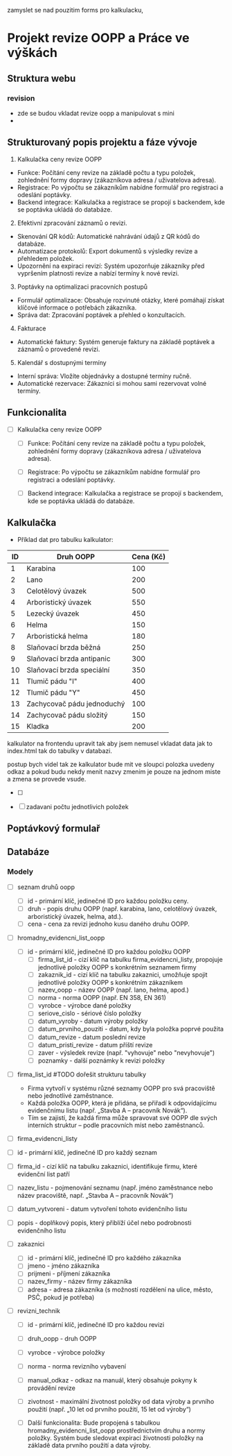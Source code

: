 zamyslet se nad pouzitim forms pro kalkulacku, 

# Projekt revize OOPP a Práce ve výškách

## Struktura webu 

### revision
- zde se budou vkladat revize oopp a manipulovat s mini 
- 
## Strukturovaný popis projektu a fáze vývoje
1. Kalkulačka ceny revize OOPP
- Funkce: Počítání ceny revize na základě počtu a typu položek, zohlednění formy dopravy (zákazníkova adresa / uživatelova adresa).
- Registrace: Po výpočtu se zákazníkům nabídne formulář pro registraci a odeslání poptávky.
- Backend integrace: Kalkulačka a registrace se propojí s backendem, kde se poptávka ukládá do databáze.
 2. Efektivní zpracování záznamů o revizi.
- Skenování QR kódů: Automatické nahrávání údajů z QR kódů do databáze.
- Automatizace protokolů: Export dokumentů s výsledky revize a přehledem položek.
- Upozornění na expiraci revizí: Systém upozorňuje zákazníky před vypršením platnosti revize a nabízí termíny k nové revizi.
3. Poptávky na optimalizaci pracovních postupů
- Formulář optimalizace: Obsahuje rozvinuté otázky, které pomáhají získat klíčové informace o potřebách zákazníka.
- Správa dat: Zpracování poptávek a přehled o konzultacích.
4. Fakturace
- Automatické faktury: Systém generuje faktury na základě poptávek a záznamů o provedené revizi.
 5. Kalendář s dostupnými termíny
- Interní správa: Vložíte objednávky a dostupné termíny ručně.
- Automatické rezervace: Zákazníci si mohou sami rezervovat volné termíny.


## Funkcionalita 
- [ ]  Kalkulačka ceny revize OOPP
    - [ ] Funkce: Počítání ceny revize na základě počtu a typu položek, zohlednění formy dopravy 
        (zákazníkova adresa / uživatelova adresa).
    - [ ] Registrace: Po výpočtu se zákazníkům nabídne formulář pro registraci a odeslání poptávky.
    - [ ] Backend integrace: Kalkulačka a registrace se propojí s backendem, kde se poptávka ukládá do databáze.


## Kalkulačka
- Příklad dat pro tabulku kalkulator:

| ID  | Druh OOPP                  | Cena (Kč) |
|-----|----------------------------|-----------|
| 1   | Karabina                  | 100       |
| 2   | Lano                      | 200       |
| 3   | Celotělový úvazek         | 500       |
| 4   | Arboristický úvazek       | 550       |
| 5   | Lezecký úvazek            | 450       |
| 6   | Helma                     | 150       |
| 7   | Arboristická helma        | 180       |
| 8   | Slaňovací brzda běžná     | 250       |
| 9   | Slaňovací brzda antipanic | 300       |
| 10  | Slaňovací brzda speciální | 350       |
| 11  | Tlumič pádu "I"           | 400       |
| 12  | Tlumič pádu "Y"           | 450       |
| 13  | Zachycovač pádu jednoduchý| 100       |
| 14  | Zachycovač pádu složitý   | 150       |
| 15  | Kladka                    | 200       |




kalkulator na frontendu upravit tak aby jsem nemusel vkladat data jak to index.html tak do tabulky v databazi. 

postup bych videl tak ze kalkulator bude mit ve sloupci polozka uvedeny odkaz a pokud budu nekdy menit nazvy zmenim je pouze na jednom miste a zmena se provede vsude. 

- [ ]
- [ ] zadavani počtu jednotlivich položek
    

## Poptávkový formulař



## Databáze 

### Modely 

- [ ] seznam druhů oopp
  - [ ] id - primární klíč, jedinečné ID pro každou položku ceny.
  - [ ] druh - popis druhu OOPP (např. karabina, lano, celotělový úvazek, arboristický úvazek, helma, atd.).
  - [ ] cena - cena za revizi jednoho kusu daného druhu OOPP.
- [ ] hromadny_evidencni_list_oopp
  - [ ] id - primární klíč, jedinečné ID pro každou položku OOPP
    - [ ] firma_list_id - cizí klíč na tabulku firma_evidencni_listy, propojuje jednotlivé položky OOPP s konkrétním seznamem firmy
    - [ ] zakaznik_id - cizí klíč na tabulku zakaznici, umožňuje spojit jednotlivé položky OOPP s konkrétním zákazníkem
    - [ ] nazev_oopp - název OOPP (např. lano, helma, apod.)
    - [ ] norma - norma OOPP (např. EN 358, EN 361)
    - [ ] vyrobce - výrobce dané položky
    - [ ] seriove_cislo - sériové číslo položky
    - [ ] datum_vyroby - datum výroby položky
    - [ ] datum_prvniho_pouziti - datum, kdy byla položka poprvé použita
    - [ ] datum_revize - datum poslední revize
    - [ ] datum_pristi_revize - datum příští revize
    - [ ] zaver - výsledek revize (např. "vyhovuje" nebo "nevyhovuje")
    - [ ] poznamky - další poznámky k revizi položky
- [ ] firma_list_id #TODO dořešit strukturu tabulky 
  - Firma vytvoří v systému různé seznamy OOPP pro svá pracoviště nebo jednotlivé zaměstnance.
  - Každá položka OOPP, která je přidána, se přiřadí k odpovídajícímu evidenčnímu listu (např. „Stavba A – pracovník Novák“).
  - Tím se zajistí, že každá firma může spravovat své OOPP dle svých interních struktur – podle pracovních míst nebo zaměstnanců.

- [ ]  firma_evidencni_listy
  - [ ] id - primární klíč, jedinečné ID pro každý seznam
  - [ ] firma_id - cizí klíč na tabulku zakaznici, identifikuje firmu, které evidenční list patří
  - [ ] nazev_listu - pojmenování seznamu (např. jméno zaměstnance nebo název pracoviště, např. „Stavba A – pracovník Novák“)
  - [ ] datum_vytvoreni - datum vytvoření tohoto evidenčního listu
  - [ ] popis - doplňkový popis, který přiblíží účel nebo podrobnosti evidenčního listu

- [ ] zakaznici 
  - [ ] id - primární klíč, jedinečné ID pro každého zákazníka
  - [ ] jmeno - jméno zákazníka
  - [ ] prijmeni - příjmení zákazníka
  - [ ] nazev_firmy - název firmy zákazníka
  - [ ] adresa - adresa zákazníka (s možností rozdělení na ulice, město, PSČ, pokud je potřeba)
- [ ] revizni_technik
  - [ ] id - primární klíč, jedinečné ID pro každou revizi
  - [ ] druh_oopp - druh OOPP
  - [ ] vyrobce - výrobce položky
  - [ ] norma - norma revizního vybavení
  - [ ] manual_odkaz - odkaz na manuál, který obsahuje pokyny k provádění revize
  - [ ] zivotnost - maximální životnost položky od data výroby a prvního použití (např. „10 let od prvního použití, 15 let od výroby“)
  - [ ] Další funkcionalita: Bude propojená s tabulkou hromadny_evidencni_list_oopp prostřednictvím druhu a normy položky. Systém bude sledovat expiraci životnosti položky na základě data prvního použití a data výroby.



